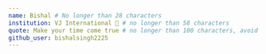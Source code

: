 ```yaml
---
name: Bishal # No longer than 28 characters
institution: VJ International 🚩 # no longer than 58 characters
quote: Make your time come true # no longer than 100 characters, avoid using quotes(") to guarantee the format remains the same.
github_user: bishalsingh2225
---
```


